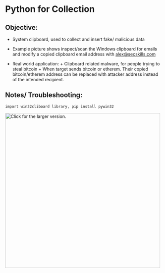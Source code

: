 # Python for Collection 


## Objective:
+ System clipboard, used to collect and insert fake/ malicious data

+ Example picture shows inspect/scan the Windows clipboard for emails and modify a copied clipboard email address with alex@secskills.com

+ Real world application:
        + Clipboard related malware, for people trying to steal bitcoin
        + When target sends bitcoin or etherem.  Their copied bitcoin/etherem address can be replaced with attacker address instead of the intended recipient.  

## Notes/ Troubleshooting:
```
import win32cliboard library, pip install pywin32
```


<a href="https://drive.google.com/uc?export=view&id=1WLuwW_U86SR8NJbnfDmRA33NjRMoGmvZ"><img src="https://drive.google.com/uc?export=view&id=1WLuwW_U86SR8NJbnfDmRA33NjRMoGmvZ" style="width: 500px; max-width: 100%; height: auto" title="Click for the larger version." /></a>

